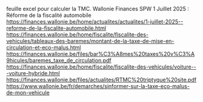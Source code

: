 feuille excel pour calculer la TMC.
Wallonie Finances SPW
1 Juillet 2025 : Réforme de la fiscalité automobile
https://finances.wallonie.be/home/actualites/actualites/1-juillet-2025--reforme-de-la-fiscalite-automobile.html
https://finances.wallonie.be/home/fiscalite/fiscalite-des-vehicules/tableaux-des-baremes/montant-de-la-taxe-de-mise-en-circulation-et-eco-malus.html
https://finances.wallonie.be/files/bar%C3%A8mes%20taxes%20v%C3%A9hicules/baremes_taxe_de_circulation.pdf
https://finances.wallonie.be/home/fiscalite/fiscalite-des-vehicules/voiture---voiture-hybride.html
https://finances.wallonie.be/files/actualites/RTMC%20triptyque%20site.pdf
https://www.wallonie.be/fr/demarches/sinformer-sur-la-taxe-eco-malus-de-mon-vehicule
